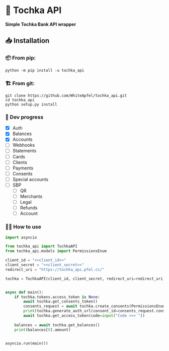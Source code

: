 # 🎉 Tochka API

**Simple Tochka Bank API wrapper**

## 📥 Installation

### 📦 From pip:

```shell
python -m pip install -u tochka_api
```

### 🏗 From git:

```shell
git clone https://github.com/WhiteApfel/tochka_api.git
cd tochka_api
python setup.py install
```

### 🚧 Dev progress

* [x] Auth
* [x] Balances
* [x] Accounts
* [ ] Webhooks
* [ ] Statements
* [ ] Cards
* [ ] Clients
* [ ] Payments
* [ ] Consents
* [ ] Special accounts
* [ ] SBP
  * [ ] QR
  * [ ] Merchants
  * [ ] Legal
  * [ ] Refunds
  * [ ] Account

### 🧑‍🏫 How to use

```python
import asyncio

from tochka_api import TochkaAPI
from tochka_api.models import PermissionsEnum

client_id = "<<client_id>>"
client_secret = "<<client_secret>>"
redirect_uri = "https://tochka_api.pfel.cc/"

tochka = TochkaAPI(client_id, client_secret, redirect_uri=redirect_uri)


async def main():
    if tochka.tokens.access_token is None:
        await tochka.get_consents_token()
        consents_request = await tochka.create_consents(PermissionsEnum.all())
        print(tochka.generate_auth_url(consent_id=consents_request.consent_id))
        await tochka.get_access_token(code=input("Code >>> "))
    
    balances = await tochka.get_balances()
    print(balances[0].amount)


asyncio.run(main())
```
